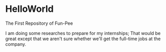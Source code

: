 # HelloWorld
The First Repository of Fun-Pee

I am doing some researches to prepare for my internships;
That would be great except that we aren't sure whether we'll get the full-time jobs at the company.
